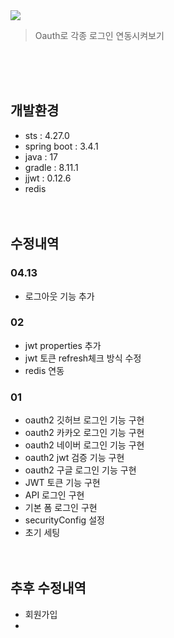 <img src="https://capsule-render.vercel.app/api?type=transparent&height=200&section=header&text=Oauth&fontSize=90&fontColor=#ffffff&fontAlignY=38"/>
<blockquote data-ke-style="style2">
<p data-ke-size="size16">Oauth로 각종 로그인 연동시켜보기</p>
</blockquote>
<br/><br/><br/>

## 개발환경
- sts : 4.27.0
- spring boot : 3.4.1
- java : 17
- gradle : 8.11.1
- jjwt : 0.12.6
- redis
<br/><br/><br/>

## 수정내역
### 04.13
- 로그아웃 기능 추가
### 02
- jwt properties 추가
- jwt 토큰 refresh체크 방식 수정
- redis 연동
### 01
- oauth2 깃허브 로그인 기능 구현
- oauth2 카카오 로그인 기능 구현
- oauth2 네이버 로그인 기능 구현
- oauth2 jwt 검증 기능 구현
- oauth2 구글 로그인 기능 구현
- JWT 토큰 기능 구현
- API 로그인 구현
- 기본 폼 로그인 구현
- securityConfig 설정
- 초기 세팅
<br/><br/><br/>


## 추후 수정내역
- 회원가입
- 
